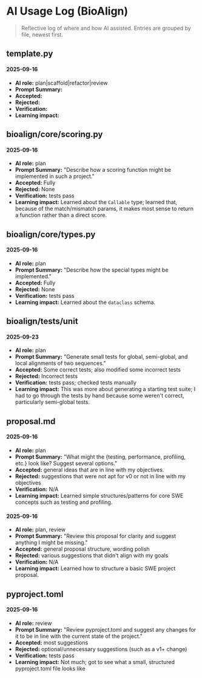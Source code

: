 # AI Usage Log (BioAlign)

> Reflective log of where and how AI assisted. Entries are grouped by file, newest first.

## template.py

#### 2025-09-16
- **AI role:** plan|scaffold|refactor|review
- **Prompt Summary:** 
- **Accepted:** 
- **Rejected:** 
- **Verification:** 
- **Learning impact:** 


## bioalign/core/scoring.py

#### 2025-09-16
- **AI role:** plan
- **Prompt Summary:** "Describe how a scoring function might be implemented in such a project."
- **Accepted:** Fully
- **Rejected:** None
- **Verification:** tests pass
- **Learning impact:** Learned about the `Callable` type; learned that, because of the match/mismatch params, it makes most sense to return a function rather than a direct score.

## bioalign/core/types.py

#### 2025-09-16
- **AI role:** plan
- **Prompt Summary:** "Describe how the special types might be implemented."
- **Accepted:** Fully
- **Rejected:** None
- **Verification:** tests pass
- **Learning impact:** Learned about the `dataclass` schema.

## bioalign/tests/unit

#### 2025-09-23
- **AI role:** plan
- **Prompt Summary:** "Generate small tests for global, semi-global, and local alignments of two sequences."
- **Accepted:** Some correct tests; also modified some incorrect tests
- **Rejected:** Incorrect tests
- **Verification:** tests pass; checked tests manually
- **Learning impact:** This was more about generating a starting test suite; I had to go through the tests by hand because some weren't correct, particularly semi-global tests.

## proposal.md

#### 2025-09-16
- **AI role:** plan
- **Prompt Summary:** "What might the {testing, performance, profiling, etc.} look like? Suggest several options."
- **Accepted:** general ideas that are in line with my objectives.
- **Rejected:** suggestions that were not apt for v0 or not in line with my objectives
- **Verification:** N/A
- **Learning impact:** Learned simple structures/patterns for core SWE concepts such as testing and profiling.

#### 2025-09-16
- **AI role:** plan, review
- **Prompt Summary:** "Review this proposal for clarity and suggest anything I might be missing."
- **Accepted:** general proposal structure, wording polish
- **Rejected:** various suggestions that didn't align with my goals
- **Verification:** N/A
- **Learning impact:** Learned how to structure a basic SWE project proposal.

## pyproject.toml

#### 2025-09-16
- **AI role:** review
- **Prompt Summary:** "Review pyproject.toml and suggest any changes for it to be in line with the current state of the project."
- **Accepted:** most suggestions
- **Rejected:** optional/unnecessary suggestions (such as a v1+ change)
- **Verification:** tests pass
- **Learning impact:** Not much; got to see what a small, structured pyproject.toml file looks like